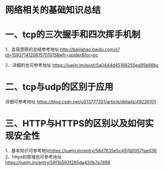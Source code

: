 
网络相关的基础知识总结
========

# 一、tcp的三次握手和四次挥手机制
  1、言简意赅的总结参考地址
  <http://baijiahao.baidu.com/s?id=1593714120815701015&wfr=spider&for=pc>
  
  2、详细的也可参考地址
  <https://juejin.im/post/5a0444d45188255ea95b66bc>
# 二、tcp与udp的区别于应用
  详细可参考地址 <https://blog.csdn.net/u013777351/article/details/49226101>
# 三、HTTP与HTTPS的区别以及如何实现安全性
 1、基本知识可参考地址<https://juejin.im/entry/58d7635e5c497d0057fae036>
 2、https的原理也可参考地址<https://juejin.im/entry/59f1b593f265da430b7a7898>
